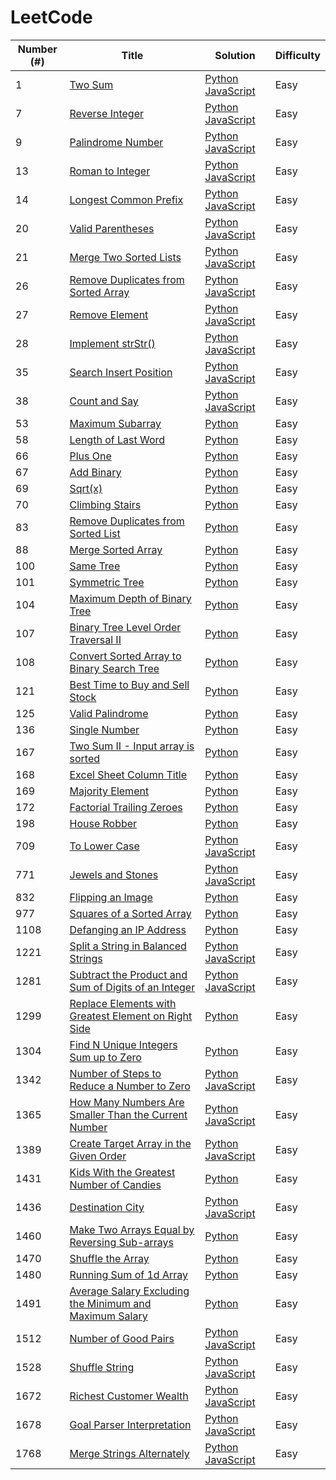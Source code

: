 # LeetCode 

| Number (#)  | Title | Solution | Difficulty |
| ------------- | ------------- | ------------- | ------------- |
| 1  | [Two Sum](https://leetcode.com/problems/two-sum/)  | [Python](https://github.com/gianmillare/LeetCode/blob/master/python/easy/two_sum.py) [JavaScript](https://github.com/gianmillare/LeetCode/blob/master/javascript/easy/two_sum.js) | Easy |
| 7  | [Reverse Integer](https://leetcode.com/problems/reverse-integer/) | [Python](https://github.com/gianmillare/LeetCode/blob/master/python/easy/reverse_integer.py) [JavaScript](https://github.com/gianmillare/LeetCode/blob/master/javascript/easy/reverse_integer.js) | Easy |
| 9  | [Palindrome Number](https://leetcode.com/problems/palindrome-number/) | [Python](https://github.com/gianmillare/LeetCode/blob/master/python/easy/palindrome_number.py) [JavaScript](https://github.com/gianmillare/LeetCode/blob/master/javascript/easy/palindrome_number.js)| Easy |
| 13 | [Roman to Integer](https://leetcode.com/problems/roman-to-integer/) | [Python](https://github.com/gianmillare/LeetCode/blob/master/python/easy/roman_to_integer.py) [JavaScript](https://github.com/gianmillare/LeetCode/blob/master/javascript/easy/roman_to_integer.js) | Easy |
| 14 | [Longest Common Prefix](https://leetcode.com/problems/longest-common-prefix/) | [Python](https://github.com/gianmillare/LeetCode/blob/master/python/easy/longest_common_prefix.py) [JavaScript](https://github.com/gianmillare/LeetCode/blob/master/javascript/easy/longest_common_prefix.js) | Easy |
| 20 | [Valid Parentheses](https://leetcode.com/problems/valid-parentheses/) | [Python](https://github.com/gianmillare/LeetCode/blob/master/python/easy/valid_parentheses.py) [JavaScript](https://github.com/gianmillare/LeetCode/blob/master/javascript/easy/valid_parentheses.js) | Easy |
| 21 | [Merge Two Sorted Lists](https://leetcode.com/problems/merge-two-sorted-lists/) | [Python](https://github.com/gianmillare/LeetCode/blob/master/python/easy/merge_two_sorted_lists.py) [JavaScript](https://github.com/gianmillare/LeetCode/blob/master/javascript/easy/merge_two_sorted_lists.js) | Easy |
| 26 | [Remove Duplicates from Sorted Array](https://leetcode.com/problems/remove-duplicates-from-sorted-array/) | [Python](https://github.com/gianmillare/LeetCode/blob/master/python/easy/remove_duplicates_from_the_array.py) [JavaScript](https://github.com/gianmillare/LeetCode/blob/master/javascript/easy/remove_duplicates_from_sorted_array.js) | Easy |
| 27 | [Remove Element](https://leetcode.com/problems/remove-element/) | [Python](https://github.com/gianmillare/LeetCode/blob/master/python/easy/remove_element.py) [JavaScript](https://github.com/gianmillare/LeetCode/blob/master/javascript/easy/remove_element.js) | Easy |
| 28 | [Implement strStr()](https://leetcode.com/problems/implement-strstr/) | [Python](https://github.com/gianmillare/LeetCode/blob/master/python/easy/implement_strstr.py) [JavaScript](https://github.com/gianmillare/LeetCode/blob/master/javascript/easy/implement_strstr.js) | Easy |
| 35 | [Search Insert Position](https://leetcode.com/problems/search-insert-position/) | [Python](https://github.com/gianmillare/LeetCode/blob/master/python/easy/search_insert_position.py) [JavaScript](https://github.com/gianmillare/LeetCode/blob/master/javascript/easy/search_insert_position.js) | Easy |
| 38 | [Count and Say](https://leetcode.com/problems/count-and-say/) | [Python](https://github.com/gianmillare/LeetCode/blob/master/python/easy/count_and_say.py) [JavaScript](https://github.com/gianmillare/LeetCode/blob/master/javascript/easy/count_and_say.js) | Easy |
| 53 | [Maximum Subarray](https://leetcode.com/problems/maximum-subarray/) | [Python](https://github.com/gianmillare/LeetCode/blob/master/python/easy/maximum_subarray.py) | Easy |
| 58 | [Length of Last Word](https://leetcode.com/problems/length-of-last-word/) | [Python](https://github.com/gianmillare/LeetCode/blob/master/python/easy/length_of_last_word.py) | Easy |
| 66 | [Plus One](https://leetcode.com/problems/plus-one/) | [Python](https://github.com/gianmillare/LeetCode/blob/master/python/easy/plus_one.py) | Easy |
| 67 | [Add Binary](https://leetcode.com/problems/add-binary/) | [Python](https://github.com/gianmillare/LeetCode/blob/master/python/easy/add_binary.py) | Easy |
| 69 | [Sqrt(x)](https://leetcode.com/problems/sqrtx/) | [Python](https://github.com/gianmillare/LeetCode/blob/master/python/easy/sqrt_x.py) | Easy |
| 70 | [Climbing Stairs](https://leetcode.com/problems/climbing-stairs/) | [Python](https://github.com/gianmillare/LeetCode/blob/master/python/easy/climbing_stairs.py) | Easy |
| 83 | [Remove Duplicates from Sorted List](https://leetcode.com/problems/remove-duplicates-from-sorted-list/) | [Python](https://github.com/gianmillare/LeetCode/blob/master/python/easy/remove_duplicates_from_sorted_list.py) | Easy |
| 88 | [Merge Sorted Array](https://leetcode.com/problems/merge-sorted-array/) | [Python](https://github.com/gianmillare/LeetCode/blob/master/python/easy/merge_sorted_array.py) | Easy |
| 100 | [Same Tree](https://leetcode.com/problems/same-tree/) | [Python](https://github.com/gianmillare/LeetCode/blob/master/python/easy/same_tree.py) | Easy |
| 101 | [Symmetric Tree](https://leetcode.com/problems/symmetric-tree/) | [Python](https://github.com/gianmillare/LeetCode/blob/master/python/easy/symmetric_tree.py) | Easy |
| 104 | [Maximum Depth of Binary Tree](https://leetcode.com/problems/maximum-depth-of-binary-tree/) | [Python](https://github.com/gianmillare/LeetCode/blob/master/python/easy/maximum_depth_of_binary_tree.py) | Easy |
| 107 | [Binary Tree Level Order Traversal II](https://leetcode.com/problems/binary-tree-level-order-traversal-ii/) | [Python](https://github.com/gianmillare/LeetCode/blob/master/python/easy/binary_tree_level_order_traversal_II.py) | Easy |
| 108 | [Convert Sorted Array to Binary Search Tree](https://leetcode.com/problems/convert-sorted-array-to-binary-search-tree/) | [Python](https://github.com/gianmillare/LeetCode/blob/master/python/easy/convert_sorted_array_to_binary_search_tree.py) | Easy |
| 121 | [Best Time to Buy and Sell Stock](https://leetcode.com/problems/best-time-to-buy-and-sell-stock/) | [Python](https://github.com/gianmillare/LeetCode/blob/master/python/easy/best_time_to_buy_and_sell_stock.py) | Easy |
| 125 | [Valid Palindrome](https://leetcode.com/problems/valid-palindrome/) | [Python](https://github.com/gianmillare/LeetCode/blob/master/python/easy/valid_palindrome.py) | Easy |
| 136 | [Single Number](https://leetcode.com/problems/single-number/) | [Python](https://github.com/gianmillare/LeetCode/blob/master/python/easy/single_number.py) | Easy |
| 167 | [Two Sum II - Input array is sorted](https://leetcode.com/problems/two-sum-ii-input-array-is-sorted/) | [Python](https://github.com/gianmillare/LeetCode/blob/master/python/easy/two_sum_II_input_array_is_sorted.py) | Easy |
| 168 | [Excel Sheet Column Title](https://leetcode.com/problems/excel-sheet-column-title/) | [Python](https://github.com/gianmillare/LeetCode/blob/master/python/easy/excel_sheet_column_title.py) | Easy |
| 169 | [Majority Element](https://leetcode.com/problems/majority-element/) | [Python](https://github.com/gianmillare/LeetCode/blob/master/python/easy/majority_element.py) | Easy |
| 172 | [Factorial Trailing Zeroes](https://leetcode.com/problems/factorial-trailing-zeroes/) | [Python](https://github.com/gianmillare/LeetCode/blob/master/python/easy/factorial_trailing_zeroes.py) | Easy |
| 198 | [House Robber](https://leetcode.com/problems/house-robber/) | [Python](https://github.com/gianmillare/LeetCode/blob/master/python/easy/house_robber.py) | Easy |
| 709 | [To Lower Case](https://leetcode.com/problems/to-lower-case/) | [Python](https://github.com/gianmillare/LeetCode/blob/master/python/easy/to_lower_case.py) [JavaScript](https://github.com/gianmillare/LeetCode/blob/master/javascript/easy/to_lower_case.js) |Easy |
| 771 | [Jewels and Stones](https://leetcode.com/problems/jewels-and-stones/) | [Python](https://github.com/gianmillare/LeetCode/blob/master/python/easy/jewels_and_stones.py) [JavaScript](https://github.com/gianmillare/LeetCode/blob/master/javascript/easy/jewels_and_stones.js)| Easy |
| 832 | [Flipping an Image](https://leetcode.com/problems/flipping-an-image/) | [Python](https://github.com/gianmillare/LeetCode/blob/master/python/easy/flipping_an_image.py) | Easy |
| 977 | [Squares of a Sorted Array](https://leetcode.com/problems/squares-of-a-sorted-array/) | [Python](https://github.com/gianmillare/LeetCode/blob/master/python/easy/squares_of_a_sorted_array.py) | Easy |
| 1108 | [Defanging an IP Address](https://leetcode.com/problems/defanging-an-ip-address/) | [Python](https://github.com/gianmillare/LeetCode/blob/master/python/easy/defanging_an_ip_address.py) | Easy |
| 1221 | [Split a String in Balanced Strings](https://leetcode.com/problems/split-a-string-in-balanced-strings/) | [Python](https://github.com/gianmillare/LeetCode/blob/master/python/easy/split_a_string_in_balanced_strings.py) [JavaScript](https://github.com/gianmillare/LeetCode/blob/master/javascript/easy/split_a_string_in_balanced_strings.js) | Easy |
| 1281 | [Subtract the Product and Sum of Digits of an Integer](https://leetcode.com/problems/subtract-the-product-and-sum-of-digits-of-an-integer/) | [Python](https://github.com/gianmillare/LeetCode/blob/master/python/easy/subtract_the_product_and_sum.py) [JavaScript](https://github.com/gianmillare/LeetCode/blob/master/javascript/easy/subtract_the_product_and_sum.js) | Easy |
| 1299 | [Replace Elements with Greatest Element on Right Side](https://leetcode.com/problems/replace-elements-with-greatest-element-on-right-side/) | [Python](https://github.com/gianmillare/LeetCode/blob/master/python/easy/replace_elements_with_greatest_element_on_right_side.py) | Easy |
| 1304 | [Find N Unique Integers Sum up to Zero](https://leetcode.com/problems/find-n-unique-integers-sum-up-to-zero/) | [Python](https://github.com/gianmillare/LeetCode/blob/master/python/easy/find_n_unique_integers_sum_up_to_zero.py) | Easy |
| 1342 | [Number of Steps to Reduce a Number to Zero](https://leetcode.com/problems/number-of-steps-to-reduce-a-number-to-zero/) | [Python](https://github.com/gianmillare/LeetCode/blob/master/python/easy/number_of_steps_to_reduce_a_number_to_zero.py) [JavaScript](https://github.com/gianmillare/LeetCode/blob/master/javascript/easy/number_of_steps_to_reduce_a_number_to_zero.js) | Easy |
| 1365 | [How Many Numbers Are Smaller Than the Current Number](https://leetcode.com/problems/how-many-numbers-are-smaller-than-the-current-number/) | [Python](https://github.com/gianmillare/LeetCode/blob/master/python/easy/how_many_numbers_are_smaller.py) [JavaScript](https://github.com/gianmillare/LeetCode/blob/master/javascript/easy/how_many_numbers_are_smaller.js) | Easy |
| 1389 | [Create Target Array in the Given Order](https://leetcode.com/problems/create-target-array-in-the-given-order/) | [Python](https://github.com/gianmillare/LeetCode/blob/master/python/easy/create_target_array_in_given_order.py) [JavaScript](https://github.com/gianmillare/LeetCode/blob/master/javascript/easy/create_target_array_in_given_order.js) | Easy |
| 1431 | [Kids With the Greatest Number of Candies](https://leetcode.com/problems/kids-with-the-greatest-number-of-candies/) | [Python](https://github.com/gianmillare/LeetCode/blob/master/python/easy/kids_with_greatest_number_of_candies.ipynb) | Easy |
| 1436 | [Destination City](https://leetcode.com/problems/destination-city/) | [Python](https://github.com/gianmillare/LeetCode/blob/master/python/easy/destination_city.py) [JavaScript](https://github.com/gianmillare/LeetCode/blob/master/javascript/easy/destination_city.js) | Easy |
| 1460 | [Make Two Arrays Equal by Reversing Sub-arrays](https://leetcode.com/problems/make-two-arrays-equal-by-reversing-sub-arrays/) | [Python](https://github.com/gianmillare/LeetCode/blob/master/python/easy/make_two_arrays_equal_by_reversing_sub_arrays.py) | Easy |
| 1470 | [Shuffle the Array](https://leetcode.com/problems/shuffle-the-array/) | [Python](https://github.com/gianmillare/LeetCode/blob/master/python/easy/shuffle_the_array.py) | Easy |
| 1480 | [Running Sum of 1d Array](https://leetcode.com/problems/running-sum-of-1d-array/) | [Python](https://github.com/gianmillare/LeetCode/blob/master/python/easy/running_sum_of_1d_array.py) | Easy |
| 1491 | [Average Salary Excluding the Minimum and Maximum Salary](https://leetcode.com/problems/average-salary-excluding-the-minimum-and-maximum-salary/) | [Python](https://github.com/gianmillare/LeetCode/blob/master/python/easy/average_salary_excluding_the_minimum_and_maximum_salary.py) | Easy |
| 1512 | [Number of Good Pairs](https://leetcode.com/problems/number-of-good-pairs/) | [Python](https://github.com/gianmillare/LeetCode/blob/master/python/easy/number_of_good_pairs.py) [JavaScript](https://github.com/gianmillare/LeetCode/blob/master/javascript/easy/number_of_good_pairs.js) | Easy |
| 1528 | [Shuffle String](https://leetcode.com/problems/shuffle-string/) | [Python](https://github.com/gianmillare/LeetCode/blob/master/python/easy/shuffle_string.py) [JavaScript](https://github.com/gianmillare/LeetCode/blob/master/javascript/easy/shuffle_string.js) | Easy |
| 1672 | [Richest Customer Wealth](https://leetcode.com/problems/richest-customer-wealth/) | [Python](https://github.com/gianmillare/LeetCode/blob/master/python/easy/richest_customer_wealth.py) [JavaScript](https://github.com/gianmillare/LeetCode/blob/master/javascript/easy/richest_customer_wealth.js) | Easy |
| 1678 | [Goal Parser Interpretation](https://leetcode.com/problems/goal-parser-interpretation/) | [Python](https://github.com/gianmillare/LeetCode/blob/master/python/easy/goal_parser_interpretation.py) [JavaScript](https://github.com/gianmillare/LeetCode/blob/master/javascript/easy/goal_parser_interpretation.js) | Easy |
| 1768 | [Merge Strings Alternately](https://leetcode.com/problems/merge-strings-alternately/) | [Python](https://github.com/gianmillare/LeetCode/blob/master/python/easy/merge_strings_alternately.py) [JavaScript](https://github.com/gianmillare/LeetCode/blob/master/javascript/easy/merge_strings_alternately.js) | Easy |
